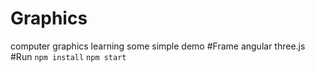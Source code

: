 # Graphics 
  computer graphics learning 
  some simple demo
#Frame
  angular
  three.js
#Run
  ```npm install```
  ```npm start```
